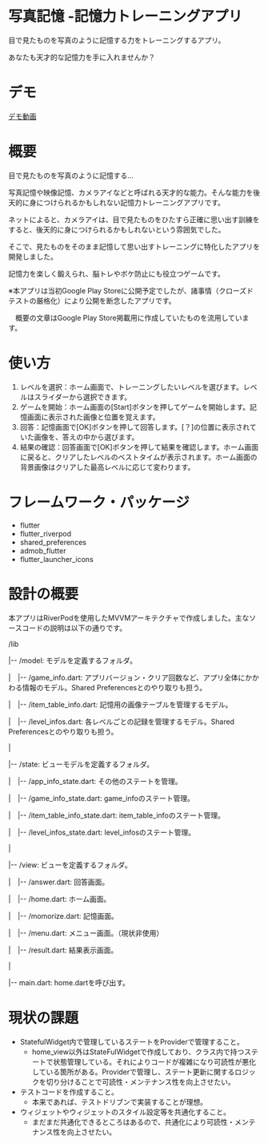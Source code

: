 # 写真記憶 -記憶力トレーニングアプリ

目で見たものを写真のように記憶する力をトレーニングするアプリ。

あなたも天才的な記憶力を手に入れませんか？

# デモ

[デモ動画](https://drive.google.com/file/d/1zehrxW1JasQIGNGl-_1EJAzcuSPsD8OV/view?usp=sharing)

# 概要

目で見たものを写真のように記憶する…

写真記憶や映像記憶、カメラアイなどと呼ばれる天才的な能力。そんな能力を後天的に身につけられるかもしれない記憶力トレーニングアプリです。

ネットによると、カメラアイは、目で見たものをひたすら正確に思い出す訓練をすると、後天的に身につけられるかもしれないという雰囲気でした。

そこで、見たものをそのまま記憶して思い出すトレーニングに特化したアプリを開発しました。

記憶力を楽しく鍛えられ、脳トレやボケ防止にも役立つゲームです。

※本アプリは当初Google Play Storeに公開予定でしたが、諸事情（クローズドテストの厳格化）により公開を断念したアプリです。

　概要の文章はGoogle Play Store掲載用に作成していたものを流用しています。

# 使い方

1. レベルを選択：ホーム画面で、トレーニングしたいレベルを選びます。レベルはスライダーから選択できます。
3. ゲームを開始：ホーム画面の[Start]ボタンを押してゲームを開始します。記憶画面に表示された画像と位置を覚えます。
4. 回答：記憶画面で[OK]ボタンを押して回答します。[？]の位置に表示されていた画像を、答えの中から選びます。
6. 結果の確認：回答画面で[OK]ボタンを押して結果を確認します。ホーム画面に戻ると、クリアしたレベルのベストタイムが表示されます。ホーム画面の背景画像はクリアした最高レベルに応じて変わります。

# フレームワーク・パッケージ

* flutter
* flutter_riverpod
* shared_preferences
* admob_flutter
* flutter_launcher_icons

# 設計の概要

本アプリはRiverPodを使用したMVVMアーキテクチャで作成しました。主なソースコードの説明は以下の通りです。

/lib

|-- /model: モデルを定義するフォルダ。

|　|-- /game_info.dart: アプリバージョン・クリア回数など、アプリ全体にかかわる情報のモデル。Shared Preferencesとのやり取りも担う。

|　|-- /item_table_info.dart: 記憶用の画像テーブルを管理するモデル。

|　|-- /level_infos.dart: 各レベルごとの記録を管理するモデル。Shared Preferencesとのやり取りも担う。

|

|-- /state: ビューモデルを定義するフォルダ。

|　|-- /app_info_state.dart: その他のステートを管理。

|　|-- /game_info_state.dart: game_infoのステート管理。

|　|-- /item_table_info_state.dart: item_table_infoのステート管理。

|　|-- /level_infos_state.dart: level_infosのステート管理。

|

|-- /view: ビューを定義するフォルダ。

|　|-- /answer.dart: 回答画面。

|　|-- /home.dart: ホーム画面。

|　|-- /momorize.dart: 記憶画面。

|　|-- /menu.dart: メニュー画面。（現状非使用）

|　|-- /result.dart: 結果表示画面。

|

|-- main.dart: home.dartを呼び出す。

# 現状の課題

* StatefulWidget内で管理しているステートをProviderで管理すること。
  * home_view以外はStateFulWidgetで作成しており、クラス内で持つステートで状態管理している。それによりコードが複雑になり可読性が悪化している箇所がある。Providerで管理し、ステート更新に関するロジックを切り分けることで可読性・メンテナンス性を向上させたい。 
* テストコードを作成すること。
  * 本来であれば、テストドリブンで実装することが理想。
* ウィジェットやウィジェットのスタイル設定等を共通化すること。
  * まだまだ共通化できるところはあるので、共通化により可読性・メンテナンス性を向上させたい。
